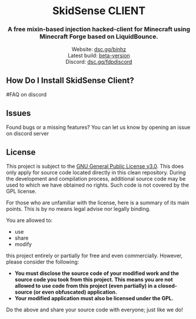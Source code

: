 <div align="center">
<h1>SkidSense CLIENT</h1>
<h3>A free mixin-based injection hacked-client for Minecraft using Minecraft Forge based on LiquidBounce.</h3>
Website: <a href="dsc.gg/binhz">dsc.gg/binhz</a><br>
Latest build: <a href="dsc.gg/binhz">beta-version</a><br>
Discord: <a href="https://dsc.gg/binhz">dsc.gg/fdpdiscord</a><br>
</div>

## How Do I Install SkidSense Client?
#FAQ on discord


## Issues
Found bugs or a missing features? You can let us know by opening an issue on discord server



## License
This project is subject to the [GNU General Public License v3.0](LICENSE). This does only apply for source code located directly in this clean repository. During the development and compilation process, additional source code may be used to which we have obtained no rights. Such code is not covered by the GPL license.

For those who are unfamiliar with the license, here is a summary of its main points. This is by no means legal advise nor legally binding.

You are allowed to:
- use
- share
- modify

this project entirely or partially for free and even commercially. However, please consider the following:

- **You must disclose the source code of your modified work and the source code you took from this project. This means you are not allowed to use code from this project (even partially) in a closed-source (or even obfuscated) application.**
- **Your modified application must also be licensed under the GPL.**

Do the above and share your source code with everyone; just like we do!


